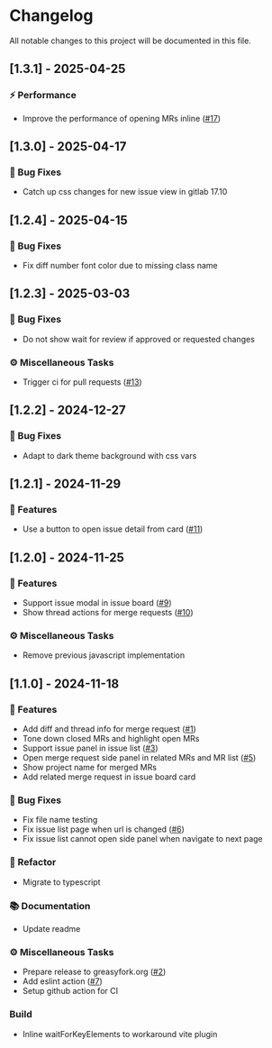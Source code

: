 # Changelog

All notable changes to this project will be documented in this file.

## [1.3.1] - 2025-04-25

### ⚡ Performance

- Improve the performance of opening MRs inline ([#17](https://github.com/braineo/gitlab-booster/issues/17))

## [1.3.0] - 2025-04-17

### 🐛 Bug Fixes

- Catch up css changes for new issue view in gitlab 17.10

## [1.2.4] - 2025-04-15

### 🐛 Bug Fixes

- Fix diff number font color due to missing class name

## [1.2.3] - 2025-03-03

### 🐛 Bug Fixes

- Do not show wait for review if approved or requested changes

### ⚙️ Miscellaneous Tasks

- Trigger ci for pull requests ([#13](https://github.com/braineo/gitlab-booster/issues/13))

## [1.2.2] - 2024-12-27

### 🐛 Bug Fixes

- Adapt to dark theme background with css vars

## [1.2.1] - 2024-11-29

### 🚀 Features

- Use a button to open issue detail from card ([#11](https://github.com/braineo/gitlab-booster/issues/11))

## [1.2.0] - 2024-11-25

### 🚀 Features

- Support issue modal in issue board ([#9](https://github.com/braineo/gitlab-booster/issues/9))
- Show thread actions for merge requests ([#10](https://github.com/braineo/gitlab-booster/issues/10))

### ⚙️ Miscellaneous Tasks

- Remove previous javascript implementation

## [1.1.0] - 2024-11-18

### 🚀 Features

- Add diff and thread info for merge request ([#1](https://github.com/braineo/gitlab-booster/issues/1))
- Tone down closed MRs and highlight open MRs
- Support issue panel in issue list ([#3](https://github.com/braineo/gitlab-booster/issues/3))
- Open merge request side panel in related MRs and MR list ([#5](https://github.com/braineo/gitlab-booster/issues/5))
- Show project name for merged MRs
- Add related merge request in issue board card

### 🐛 Bug Fixes

- Fix file name testing
- Fix issue list page when url is changed ([#6](https://github.com/braineo/gitlab-booster/issues/6))
- Fix issue list cannot open side panel when navigate to next page

### 🚜 Refactor

- Migrate to typescript

### 📚 Documentation

- Update readme

### ⚙️ Miscellaneous Tasks

- Prepare release to greasyfork.org ([#2](https://github.com/braineo/gitlab-booster/issues/2))
- Add eslint action ([#7](https://github.com/braineo/gitlab-booster/issues/7))
- Setup github action for CI

### Build

- Inline waitForKeyElements to workaround vite plugin

<!-- generated by git-cliff -->

